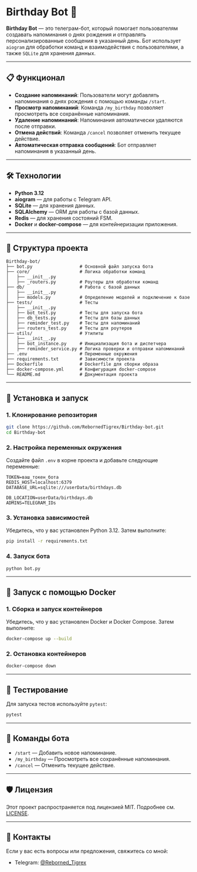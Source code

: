 # Birthday Bot 🎉

**Birthday Bot** — это телеграм-бот, который помогает пользователям создавать напоминания о днях рождения и отправлять персонализированные сообщения в указанный день. Бот использует `aiogram` для обработки команд и взаимодействия с пользователями, а также `SQLite` для хранения данных.

---

## 📋 Функционал

- **Создание напоминаний**: Пользователи могут добавлять напоминания о днях рождения с помощью команды `/start`.
- **Просмотр напоминаний**: Команда `/my_birthday` позволяет просмотреть все сохранённые напоминания.
- **Удаление напоминаний**: Напоминания автоматически удаляются после отправки.
- **Отмена действий**: Команда `/cancel` позволяет отменить текущее действие.
- **Автоматическая отправка сообщений**: Бот отправляет напоминания в указанный день.

---

## 🛠️ Технологии

- **Python 3.12**
- **aiogram** — для работы с Telegram API.
- **SQLite** — для хранения данных.
- **SQLAlchemy** — ORM для работы с базой данных.
- **Redis** — для хранения состояний FSM.
- **Docker** и **docker-compose** — для контейнеризации приложения.

---

## 📂 Структура проекта

```
Birthday-bot/
├── bot.py                  # Основной файл запуска бота
├── core/                   # Логика обработки команд
│   ├── __init__.py
│   ├── _routers.py         # Роутеры для обработки команд
├── db/                     # Работа с базой данных
│   ├── __init__.py
│   ├── models.py           # Определение моделей и подключение к базе
├── tests/                  # Тесты
│   ├── __init__.py
│   ├── bot_test.py         # Тесты для запуска бота
│   ├── db_tests.py         # Тесты для базы данных
│   ├── reminder_test.py    # Тесты для напоминаний
│   ├── routers_test.py     # Тесты для роутеров
├── utils/                  # Утилиты
│   ├── __init__.py
│   ├── bot_instance.py     # Инициализация бота и диспетчера
│   ├── reminder_service.py # Логика проверки и отправки напоминаний
├── .env                    # Переменные окружения
├── requirements.txt        # Зависимости проекта
├── Dockerfile              # Dockerfile для сборки образа
├── docker-compose.yml      # Конфигурация docker-compose
└── README.md               # Документация проекта
```

---

## 🚀 Установка и запуск

### 1. Клонирование репозитория
```bash
git clone https://github.com/RebornedTigrex/Birthday-bot.git
cd Birthday-bot
```

### 2. Настройка переменных окружения
Создайте файл `.env` в корне проекта и добавьте следующие переменные:
```env
TOKEN=ваш_токен_бота
REDIS_HOST=localhost:6379
DATABASE_URL=sqlite:///userData/birthdays.db

DB_LOCATION=userData/birthdays.db
ADMINS=TELEGRAM_IDs
```

### 3. Установка зависимостей
Убедитесь, что у вас установлен Python 3.12. Затем выполните:
```bash
pip install -r requirements.txt
```

### 4. Запуск бота
```bash
python bot.py
```

---

## 🐳 Запуск с помощью Docker

### 1. Сборка и запуск контейнеров
Убедитесь, что у вас установлен Docker и Docker Compose. Затем выполните:
```bash
docker-compose up --build
```

### 2. Остановка контейнеров
```bash
docker-compose down
```

---

## 🧪 Тестирование

Для запуска тестов используйте `pytest`:
```bash
pytest
```

---

## 📜 Команды бота

- `/start` — Добавить новое напоминание.
- `/my_birthday` — Просмотреть все сохранённые напоминания.
- `/cancel` — Отменить текущее действие.

---

## 🛡️ Лицензия

Этот проект распространяется под лицензией MIT. Подробнее см. [LICENSE](LICENSE).

---

## 📧 Контакты

Если у вас есть вопросы или предложения, свяжитесь со мной:
- Telegram: [@Reborned_Tigrex](https://t.me/Reborned_Tigrex)
